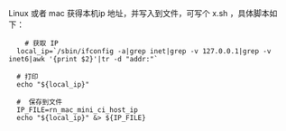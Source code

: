 Linux 或者  mac 获得本机ip 地址，并写入到文件，可写个 x.sh ，具体脚本如下：

        # 获取 IP
      local_ip=`/sbin/ifconfig -a|grep inet|grep -v 127.0.0.1|grep -v inet6|awk '{print $2}'|tr -d "addr:"`

      # 打印
      echo "${local_ip}"

      #  保存到文件
      IP_FILE=rn_mac_mini_ci_host_ip
      echo "${local_ip}" &> ${IP_FILE}

